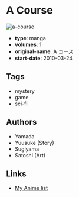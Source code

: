 # A Course

![a-course](https://cdn.myanimelist.net/images/manga/2/171742.jpg)

-   **type**: manga
-   **volumes**: 1
-   **original-name**: A コース
-   **start-date**: 2010-03-24

## Tags

-   mystery
-   game
-   sci-fi

## Authors

-   Yamada
-   Yuusuke (Story)
-   Sugiyama
-   Satoshi (Art)

## Links

-   [My Anime list](https://myanimelist.net/manga/96119/A_Course)
